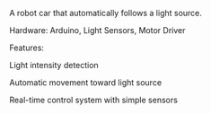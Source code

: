A robot car that automatically follows a light source.

Hardware: Arduino, Light Sensors, Motor Driver

Features:

Light intensity detection

Automatic movement toward light source

Real-time control system with simple sensors
